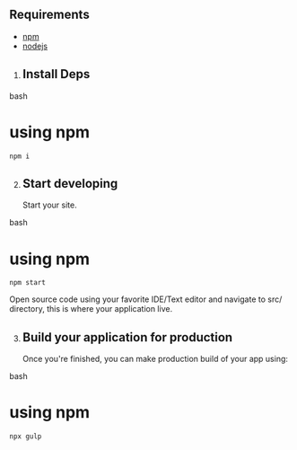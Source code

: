 ## Requirements

- [npm](https://www.npmjs.com/package/npm)
- [nodejs](https://nodejs.org/en/)

1.  ## Install Deps


bash
# using npm
    npm i

2.  ## Start developing

    Start your site.

bash
# using npm
    npm start

 
Open source code using your favorite IDE/Text editor and navigate to src/ directory, this is where your application live.

3.  ## Build your application for production

    Once you're finished, you can make production build of your app using:

bash
# using npm
    npx gulp
